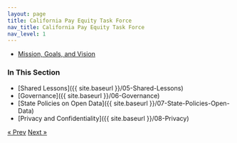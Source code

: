 ```yaml
---
layout: page
title: California Pay Equity Task Force
nav_title: California Pay Equity Task Force
nav_level: 1
---
```

* [Mission, Goals, and Vision](#mission-goals-and-vision)

### In This Section
* [Shared Lessons]({{ site.baseurl }}/05-Shared-Lessons)
* [Governance]({{ site.baseurl }}/06-Governance)
* [State Policies on Open Data]({{ site.baseurl }}/07-State-Policies-Open-Data)
* [Privacy and Confidentiality]({{ site.baseurl }}/08-Privacy)

<!-- Pagination -->
<div class="pagination">
  <a class="pagination-item older" href="{{ site.baseurl }}/03-SCO-Case-Study">&laquo; Prev</a>
  <a class="pagination-item newer" href="{{ site.baseurl }}/06-Governance">Next &raquo;</a>
</div>
